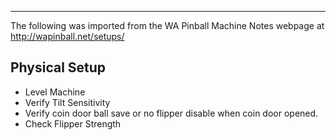 ***
The following was imported from the WA Pinball Machine Notes webpage at http://wapinball.net/setups/
## Physical Setup
-   Level Machine
-   Verify Tilt Sensitivity
-   Verify coin door ball save or no flipper disable when coin door opened.
-   Check Flipper Strength
